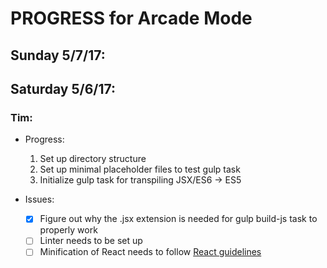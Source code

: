 # PROGRESS for Arcade Mode

## Sunday 5/7/17: 

## Saturday 5/6/17:
### Tim:
  - Progress:
    1. Set up directory structure
    2. Set up minimal placeholder files to test gulp task
    3. Initialize gulp task for transpiling JSX/ES6 -> ES5

  - Issues:
    - [X] Figure out why the .jsx extension is needed for gulp build-js task to properly work
    - [ ] Linter needs to be set up
    - [ ] Minification of React needs to follow [React guidelines](https://fb.me/react-minification)
